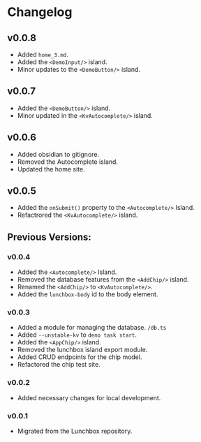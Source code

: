 # Changelog

## v0.0.8

- Added `home_3.md`.
- Added the `<DemoInput/>` island.
- Minor updates to the `<DemoButton/>` island.

## v0.0.7

- Added the `<DemoButton/>` island.
- Minor updated in the `<KvAutocomplete/>` island.

## v0.0.6

- Added obsidian to gitignore.
- Removed the Autocomplete island.
- Updated the home site.

## v0.0.5

- Added the `onSubmit()` property to the `<Autocomplete/>` Island.
- Refactrored the `<KvAutocomplete/>` island.

## Previous Versions:

### v0.0.4

- Added the `<Autocomplete/>` Island.
- Removed the database features from the `<AddChip/>` island.
- Renamed the `<AddChip/>` to `<KvAutocomplete/>`.
- Added the `lunchbox-body` id to the body element.

### v0.0.3

- Added a module for managing the database. `/db.ts`
- Added `--unstable-kv` to `deno task start`.
- Added the `<AppChip/>` island.
- Removed the lunchbox island export module.
- Added CRUD endpoints for the chip model.
- Refactored the chip test site.

### v0.0.2

- Added necessary changes for local development.

### v0.0.1

- Migrated from the Lunchbox repository.

